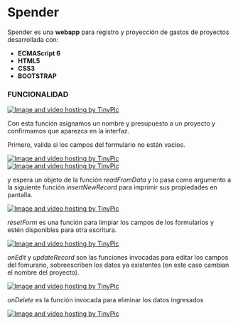 # Spender
Spender es una **webapp** para  registro y proyección de gastos de proyectos desarrollada con: 

 - **ECMAScript 6**
 - **HTML5**
 - **CSS3**
 - **BOOTSTRAP**


### FUNCIONALIDAD

<a href="http://es.tinypic.com?ref=2hpqahc" target="_blank"><img src="http://i67.tinypic.com/2hpqahc.jpg" border="0" alt="Image and video hosting by TinyPic"></a>

Con esta función asignamos un nombre y presupuesto a un proyecto y confirmamos que aparezca en la interfaz.


Primero,  valida si los campos del formulario no están vacíos.

<a href="http://es.tinypic.com?ref=4scrx5" target="_blank"><img src="http://i66.tinypic.com/4scrx5.png" border="0" alt="Image and video hosting by TinyPic"></a>
<a href="http://es.tinypic.com?ref=sqmm53" target="_blank"><img src="http://i65.tinypic.com/sqmm53.png" border="0" alt="Image and video hosting by TinyPic"></a>

 y espera un objeto de la función _readFromData_ y lo pasa como argumento a la siguiente función _insertNewRecord_ para imprimir sus propiedades en pantalla.
 

<a href="http://es.tinypic.com?ref=24opt00" target="_blank"><img src="http://i64.tinypic.com/24opt00.png" border="0" alt="Image and video hosting by TinyPic"></a>

_resetForm_ es una función para limpiar los campos de los formularios y estén disponibles para otra escritura. 

<a href="http://es.tinypic.com?ref=5fg8xe" target="_blank"><img src="http://i65.tinypic.com/5fg8xe.png" border="0" alt="Image and video hosting by TinyPic"></a>

_onEdit_ y _updateRecord_ son las funciones invocadas para editar los campos del fomurario, sobreescriben los datos ya existentes (en este caso cambian el nombre del proyecto). 

<a href="http://es.tinypic.com?ref=e1epu0" target="_blank"><img src="http://i66.tinypic.com/e1epu0.png" border="0" alt="Image and video hosting by TinyPic"></a>

_onDelete_ es la función invocada para eliminar los datos ingresados 

<a href="http://es.tinypic.com?ref=2q1ggo7" target="_blank"><img src="http://i64.tinypic.com/2q1ggo7.png" border="0" alt="Image and video hosting by TinyPic"></a>

